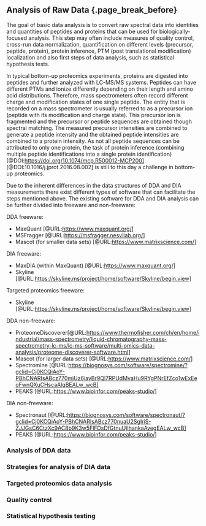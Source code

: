 ## Analysis of Raw Data {.page_break_before}

The goal of basic data analysis is to convert raw spectral data into identities and quantities of peptides and proteins that can be used for biologically-focused analysis. This step may often include measures of quality control, cross-run data normalization, quantification on different levels (precursor, peptide, protein), protein inference, PTM (post translational modification) localization and also first steps of data analysis, such as statistical hypothesis tests. 

In typical bottom-up proteomics experiments, proteins are digested into peptides and further analyzed with LC-MS/MS systems. Peptides can have different PTMs and ionize differently depending on their length and amino acid distributions. Therefore, mass spectrometers often record different charge and modification states of one single peptide. The entity that is recorded on a mass spectrometer is usually referred to as a precursor ion (peptide with its modification and charge state). This precursor ion is fragmented and the precursor or peptide sequences are obtained though spectral matching. The measured precursor intensities are combined to generate a peptide intensity and the obtained peptide intensities are combined to a protein intensity. As not all peptide sequences can be attributed to only one protein, the task of protein inference (combining multiple peptide identifications into a single protein identification) [@DOI:https://doi.org/10.1074/mcp.R500012-MCP200] [@DOI:10.1016/j.jprot.2016.08.002] is still to this day a challenge in bottom-up proteomics. 

Due to the inherent differences in the data structures of DDA and DIA measurements there exist different types of software that can facilitate the steps mentioned above. The existing software for DDA and DIA analysis can be further divided into freeware and non-freeware:

DDA freeware: 
- MaxQuant [@URL:https://www.maxquant.org/]
- MSFragger [@URL:https://msfragger.nesvilab.org/]
- Mascot (for smaller data sets) [@URL:https://www.matrixscience.com/]

DIA freeware:
- MaxDIA (within MaxQuant) [@URL:https://www.maxquant.org/]
- Skyline [@URL:https://skyline.ms/project/home/software/Skyline/begin.view]

Targeted proteomics freeware:
- Skyline [@URL:https://skyline.ms/project/home/software/Skyline/begin.view]

DDA non-freeware:
- ProteomeDiscoverer[@URL:https://www.thermofisher.com/ch/en/home/industrial/mass-spectrometry/liquid-chromatography-mass-spectrometry-lc-ms/lc-ms-software/multi-omics-data-analysis/proteome-discoverer-software.html]
- Mascot (for larger data sets) [@URL:https://www.matrixscience.com/]
- Spectromine [@URL:https://biognosys.com/software/spectromine/?gclid=Cj0KCQiAoY-PBhCNARIsABcz770mjUz6iavBr9Ql7RPUdMvaHu9RYgPNrEfZco1wExEeoFwnQXuCHscaAlgBEALw_wcB]
- PEAKS [@URL:https://www.bioinfor.com/peaks-studio/]

DIA non-freeware:
- Spectronaut [@URL:https://biognosys.com/software/spectronaut/?gclid=Cj0KCQiAoY-PBhCNARIsABcz770nuaU2SgIriS-ZJJGsC6CtzXc9AC8b9K3w5FlFDsDfGtnuUjIhankaAvegEALw_wcB]
- PEAKS [@URL:https://www.bioinfor.com/peaks-studio/]

### Analysis of DDA data

### Strategies for analysis of DIA data

### Targeted proteomics data analysis

### Quality control

### Statistical hypothesis testing


